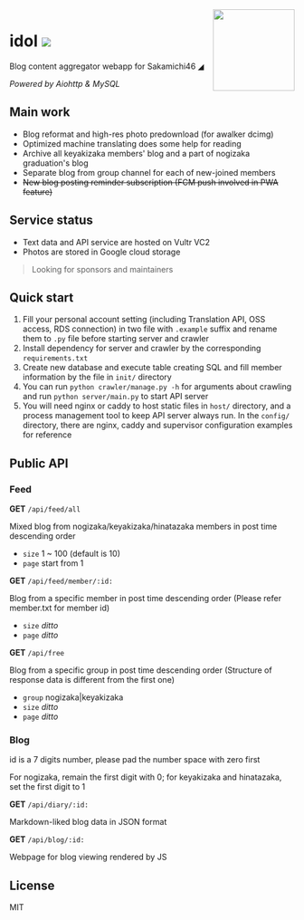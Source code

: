 <img src="https://user-images.githubusercontent.com/26399680/57981044-44703280-7a65-11e9-986c-b04c28d220bd.png" width="144" height="144" align="right" />

# idol ![](https://img.shields.io/badge/python-3.4+-blue.svg?style=flat-square)

Blog content aggregator webapp for Sakamichi46 ◢

*Powered by Aiohttp & MySQL*

## Main work

- Blog reformat and high-res photo predownload (for awalker dcimg)
- Optimized machine translating does some help for reading
- Archive all keyakizaka members' blog and a part of nogizaka graduation's blog
- Separate blog from group channel for each of new-joined members
- ~~New blog posting reminder subscription (FCM push involved in PWA feature)~~

## Service status

- Text data and API service are hosted on Vultr VC2
- Photos are stored in Google cloud storage

> Looking for sponsors and maintainers

## Quick start

1. Fill your personal account setting (including Translation API, OSS access, RDS connection) in two file with `.example` suffix and rename them to `.py` file before starting server and crawler
2. Install dependency for server and crawler by the corresponding `requirements.txt`
3. Create new database and execute table creating SQL and fill member information by the file in `init/` directory
4. You can run `python crawler/manage.py -h` for arguments about crawling and run `python server/main.py` to start API server
5. You will need nginx or caddy to host static files in `host/` directory, and a process management tool to keep API server always run. In the `config/` directory, there are nginx, caddy and supervisor configuration examples for reference

## Public API

### Feed

**GET** `/api/feed/all` 

Mixed blog from nogizaka/keyakizaka/hinatazaka members in post time descending order

- `size` 1 ~ 100 (default is 10)
- `page` start from 1

**GET** `/api/feed/member/:id:` 

Blog from a specific member in post time descending order (Please refer member.txt for member id)

- `size` *ditto*
- `page` *ditto*

**GET** `/api/free` 

Blog from a specific group in post time descending order (Structure of response data is different from the first one)

- `group` nogizaka|keyakizaka
- `size` *ditto*
- `page` *ditto*

### Blog

id is a 7 digits number, please pad the number space with zero first

For nogizaka, remain the first digit with 0; for keyakizaka and hinatazaka, set the first digit to 1

**GET** `/api/diary/:id:`

Markdown-liked blog data in JSON format

**GET** `/api/blog/:id:`

Webpage for blog viewing rendered by JS

## License

MIT
